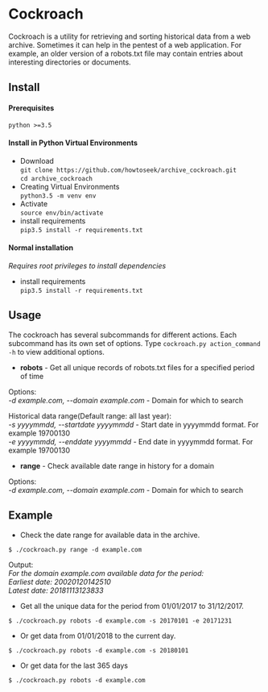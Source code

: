 # Cockroach


Cockroach is a utility for retrieving and sorting historical data from a web archive. Sometimes 
it can help in the pentest of a web application. For example, an older version of a robots.txt 
file may contain entries about interesting directories or documents.

## Install

#### Prerequisites  
`python >=3.5`

#### Install in Python Virtual Environments  

* Download  
`git clone https://github.com/howtoseek/archive_cockroach.git`  
`cd archive_cockroach`  
* Creating Virtual Environments  
`python3.5 -m venv env`  
* Activate  
`source env/bin/activate`  
* install requirements  
`pip3.5 install -r requirements.txt`  

#### Normal installation

_Requires root privileges to install dependencies_  

* install requirements  
`pip3.5 install -r requirements.txt`

## Usage

The cockroach has several subcommands for different actions. Each subcommand has its own set of options.
Type `cockroach.py action_command -h` to view additional options.  
 
* **robots** - Get all unique records of robots.txt files for a specified period of time  

Options:  
*-d example.com, --domain example.com* - Domain for which to search  

Historical data range(Default range: all last year):  
*-s yyyymmdd, --startdate yyyymmdd* - Start date in yyyymmdd format. For example 19700130  
*-e yyyymmdd, --enddate yyyymmdd* - End date in yyyymmdd format. For example 19700130

* **range** - Check available date range in history for a domain  

Options:  
*-d example.com, --domain example.com* - Domain for which to search  

## Example  

* Check the date range for available data in the archive.  

`$ ./cockroach.py range -d example.com`  

Output:  
_For the domain example.com available data for the period:   
Earliest date: 20020120142510  
Latest date: 20181113123833_  

* Get all the unique data for the period from 01/01/2017 to 31/12/2017.  

`$ ./cockroach.py robots -d example.com -s 20170101 -e 20171231`  

* Or get data from 01/01/2018 to the current day.  

`$ ./cockroach.py robots -d example.com -s 20180101`

* Or get data for the last 365 days  

`$ ./cockroach.py robots -d example.com`  


